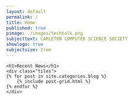 ```yaml
---
layout: default
permalink: /
title: Home
published: true
pimage: ./images/techtalk.png
subjecttext: CARLETON COMPUTER SCIENCE SOCIETY
showlogo: true
subjectsize: 2rem
---
```

<div class="content-wrap">
	<!--h1>Events</h1>
	<div class="tiles">
	{% for event in site.categories.events %}
		{% include event-grid.html %}
	{% endfor %}
	</div-->

	<h1>Recent News</h1>
	<div class="tiles">
	{% for post in site.categories.blog %}
		{% include post-grid.html %}
	{% endfor %}
	</div>
</div>
